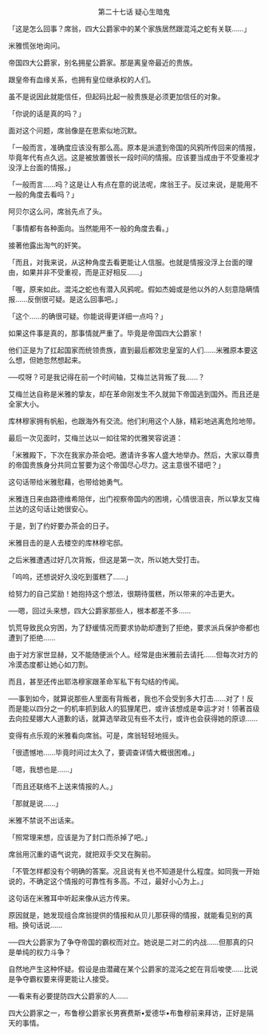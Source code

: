 <p align="center">第二十七话 疑心生暗鬼</p>

「这是怎么回事？席翁，四大公爵家中的某个家族居然跟混沌之蛇有关联……」

米雅慌张地询问。

帝国四大公爵家，别名拥星公爵家。那是离皇帝最近的贵族。

跟皇帝有血缘关系，也拥有皇位继承权的人们。

虽不是说因此就能信任，但起码比起一般贵族是必须更加信任的对象。

「你说的话是真的吗？」

面对这个问题，席翁像是在思索似地沉默。

「一般而言，准确度应该没有那么高。原本是派遣到帝国的风鸦所传回来的情报，毕竟年代有点久远。这是被放置很长一段时间的情报。应该要当成由于不受重视才没浮上台面的情报。」

「一般而言……吗？这是让人有点在意的说法呢，席翁王子。反过来说，是能用不一般的角度去看吗？」

阿贝尔这么问，席翁先点了头。

「事情都有各种面向。当然能用不一般的角度去看。」

接著他露出淘气的奸笑。

「而且，对我来说，从这种角度去看更能让人信服。也就是情报没浮上台面的理由，如果并非不受重视，而是正好相反……」

「喔，原来如此。混沌之蛇也有潜入风鸦呢。假如杰姆或是他以外的人刻意隐瞒情报……反倒很可疑。是这么回事吧。」

「这个……的确很可疑。你能说得更详细一点吗？」

如果这件事是真的，那事情就严重了。毕竟是帝国四大公爵家！

他们正是为了扛起国家而统领贵族，直到最后都效忠皇室的人们……米雅原本要这么想，但她忽然想起来。

──哎呀？可是我记得在前一个时间轴，艾梅兰达背叛了我……？

艾梅兰达自称是米雅的挚友，却在革命刚发生不久就拋下帝国逃到国外。而且还是全家大小。

库林穆家拥有帆船，也跟海外有交流。他们利用这个人脉，精彩地逃离危险地带。

最后一次见面时，艾梅兰达以一如往常的优雅笑容说道：

「米雅殿下，下次在我家办茶会吧。邀请许多客人盛大地举办。然后，大家以尊贵的帝国贵族身分共同立誓要为这个帝国尽心尽力。这主意很不错吧？」

这句话带给米雅慰藉，也带给她勇气。

米雅连日来由路德维希陪伴，出门视察帝国内的困境，心情很沮丧，所以挚友艾梅兰达的这句话让她很安心。

于是，到了约好要办茶会的日子。

米雅目击的是人去楼空的库林穆宅邸。

之后米雅遭遇过好几次背叛，但这是第一次，所以她大受打击。

「呜呜，还想说好久没吃到蛋糕了……」

给努力的自己奖励！她抱持这个想法，很期待蛋糕，所以带来的冲击更大。

──嗯，回过头来想，四大公爵家那些人，根本都差不多……

饥荒导致民众穷困，为了舒缓情况而要求协助却遭到了拒绝，要求派兵保护帝都也遭到了拒绝……

由于对方家世显赫，又不能随便派个人。经常是由米雅前去请托……但每次对方的冷漠态度都让她心如刀割。

而且，甚至还传出耶洛穆家跟革命军私下有勾结的传闻。

──事到如今，就算说那些人里面有背叛者，我也不会受到多大打击……对了！反而是能以四分之一的机率抓到敌人的狐狸尾巴，或许该想成是幸运才对！领著首级去向拉斐娜大人道歉的话，就算选举政见有些不太行，或许也会获得她的原谅……

变得有点乐观的米雅看向席翁。可是，席翁轻轻地摇头。

「很遗憾地……毕竟时间过太久了，要调查详情大概很困难。」

「嗯，我想也是……」

「而且还联络不上送来情报的人。」

「那就是说……」

米雅不禁说不出话来。

「照常理来想，应该是为了封口而杀掉了吧。」

席翁用沉重的语气说完，就把双手交叉在胸前。

「不管怎样都没有个明确的答案。况且说有关也不知道是什么程度。如同我一开始说的，不确定这个情报的可靠性有多高。不过，最好小心为上。」

这句话在米雅耳中听起来像从远方传来。

原因就是，她发现组合席翁提供的情报和从贝儿那获得的情报，就能看见别的真相。换句话说……

──四大公爵家为了争夺帝国的霸权而对立。她说是二对二的内战……但那真的只是单纯的权力斗争？

自然地产生这种怀疑。假设是由潜藏在某个公爵家的混沌之蛇在背后唆使……比说是争夺霸权要来得更能让人接受。

──看来有必要提防四大公爵家的人……

四大公爵家之一，布鲁穆公爵家长男赛费斯•爱德华•布鲁穆前来拜访，正好是隔天的事情。


